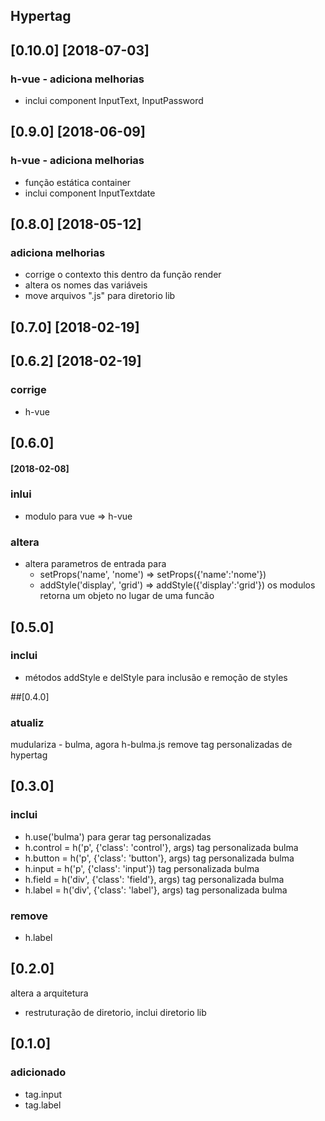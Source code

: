 ## Hypertag

## [0.10.0] [2018-07-03]
### h-vue - adiciona melhorias
- inclui component InputText, InputPassword

## [0.9.0] [2018-06-09]
### h-vue - adiciona melhorias
- função estática container
- inclui component InputTextdate 

## [0.8.0] [2018-05-12]
### adiciona melhorias
- corrige o contexto this dentro da função render
- altera os nomes das variáveis
- move arquivos ".js" para diretorio lib

## [0.7.0] [2018-02-19]
###

## [0.6.2] [2018-02-19]
### corrige 
- h-vue

## [0.6.0] 
#### [2018-02-08]
### inlui
- modulo para vue => h-vue

### altera

- altera parametros de entrada para 
  - setProps('name', 'nome') => setProps({'name':'nome'})
  - addStyle('display', 'grid') => addStyle({'display':'grid'})
  os modulos retorna um objeto no lugar de uma funcão

## [0.5.0]
### inclui

- métodos addStyle e delStyle para inclusão e remoção de styles

##[0.4.0]
### atualiz

mudulariza - bulma, agora h-bulma.js
remove tag personalizadas de hypertag

## [0.3.0]
### inclui
- h.use('bulma') para gerar tag personalizadas
- h.control = h('p', {'class': 'control'}, args) tag personalizada bulma
- h.button = h('p', {'class': 'button'}, args) tag personalizada bulma
- h.input = h('p', {'class': 'input'}) tag personalizada bulma
- h.field = h('div', {'class': 'field'}, args) tag personalizada bulma
- h.label = h('div', {'class': 'label'}, args) tag personalizada bulma
### remove
- h.label 

## [0.2.0]
altera a arquitetura
- restruturação de diretorio, inclui diretorio lib

## [0.1.0]
### adicionado
- tag.input
- tag.label